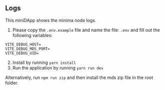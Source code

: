 ## Logs

This miniDApp shows the minima node logs.

1. Please copy the `.env.example` file and name the file: `.env` and fill out the following variables:

```
VITE_DEBUG_HOST=
VITE_DEBUG_MDS_PORT=
VITE_DEBUG_UID=
```

2. Install by running `yarn install`
3. Run the application by running `yarn run dev`

Alternatively, run `npm run zip` and then install the mds zip file in the root folder.
